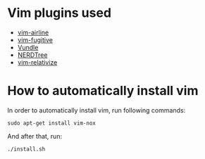 # Vim plugins used

* [vim-airline](https://github.com/vim-airline/vim-airline)
* [vim-fugitive](https://github.com/tpope/vim-fugitive)
* [Vundle](https://github.com/VundleVim/Vundle.vim)
* [NERDTree](https://github.com/preservim/nerdtree)
* [vim-relativize](https://github.com/ericbn/vim-relativize)

# How to automatically install vim

In order to automatically install vim, run following commands: 
```
sudo apt-get install vim-nox
```
And after that, run: 

```
./install.sh
```


